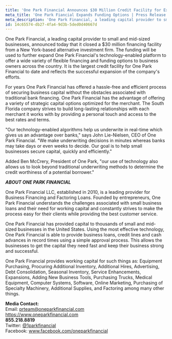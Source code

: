 ```yaml
---
title: 'One Park Financial Announces $30 Million Credit Facility for Expanded Funding Opportunities'
meta_title: 'One Park Fiancial Expands Funding Options | Press Release'
meta_description: 'One Park Financial, a leading capital provider to small and mid-sized businesses, announced today that it closed a $30 million financing facility from a New York-based alternative investment firm.'
id: 14c65574-db27-4fa4-9d3b-5ded0d40667d
---
```

One Park Financial, a leading capital provider to small and mid-sized businesses, announced today that it closed a $30 million financing facility from a New York-based alternative investment firm. The funding will be used to further expand One Park Financial's technology-enabled platform to offer a wide variety of flexible financing and funding options to business owners across the country. It is the largest credit facility for One Park Financial to date and reflects the successful expansion of the company's efforts.

For years One Park Financial has offered a hassle-free and efficient process of securing business capital without the obstacles associated with traditional bank financing. One Park Financial has the advantage of offering a variety of strategic capital options optimized for the merchant. The South Florida company strives to build long-lasting relationships with each merchant it works with by providing a personal touch and access to the best rates and terms.

"Our technology-enabled algorithms help us underwrite in real-time which gives us an advantage over banks," says John Lie-Nielsen, CEO of One Park Financial. "We make underwriting decisions in minutes whereas banks may take days or even weeks to decide. Our goal is to help small businesses secure capital, quickly and efficiently."

Added Ben McCrery, President of One Park, "our use of technology also allows us to look beyond traditional underwriting methods to determine the credit worthiness of a potential borrower."

<strong><em>ABOUT ONE PARK FINANCIAL </em></strong>

One Park Financial LLC, established in 2010, is a leading provider for Business Financing and Factoring Loans. Founded by entrepreneurs, One Park Financial understands the challenges associated with small business loans and their need for working capital and constantly strives to make the process easy for their clients while providing the best customer service.

One Park Financial has provided capital to thousands of small and mid-sized businesses in the United States. Using the most effective technology, One Park Financial is able to provide business loans, credit lines and cash advances in record times using a simple approval process. This allows the businesses to get the capital they need fast and keep their business strong and successful.

One Park Financial provides working capital for such things as: Equipment Purchasing, Procuring Additional Inventory, Additional Hires, Advertising, Debt Consolidation, Seasonal Inventory, Service Enhancements, Expansions, Adding New Business Tools, Purchasing Trucks, Medical Equipment, Computer Systems, Software, Online Marketing, Purchasing of Specialty Machinery, Additional Supplies, and Factoring among many other things.

**Media Contact:** 
<br/>
Email: prteam@oneparkfinancial.com 
<br/>
<a href="https://www.oneparkfinancial.com/">https://www.oneparkfinancial.com</a>
<br/>
**855.218.8819**
<br/>
Twitter: <a href="https://twitter.com/1parkfinancial">@1parkfinancial</a> 
<br/>
Facebook: <a href="https://www.facebook.com/oneparkfinancial">www.facebook.com/oneparkfinancial</a>